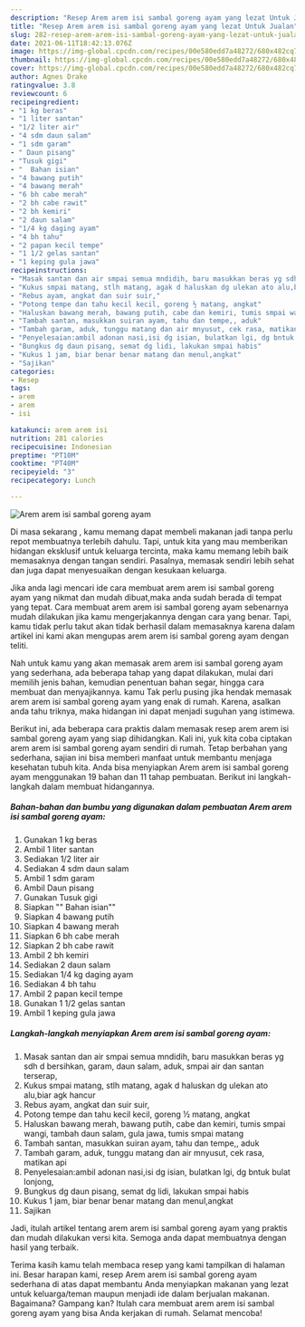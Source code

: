 ```yaml
---
description: "Resep Arem arem isi sambal goreng ayam yang lezat Untuk Jualan"
title: "Resep Arem arem isi sambal goreng ayam yang lezat Untuk Jualan"
slug: 282-resep-arem-arem-isi-sambal-goreng-ayam-yang-lezat-untuk-jualan
date: 2021-06-11T18:42:13.076Z
image: https://img-global.cpcdn.com/recipes/00e580edd7a48272/680x482cq70/arem-arem-isi-sambal-goreng-ayam-foto-resep-utama.jpg
thumbnail: https://img-global.cpcdn.com/recipes/00e580edd7a48272/680x482cq70/arem-arem-isi-sambal-goreng-ayam-foto-resep-utama.jpg
cover: https://img-global.cpcdn.com/recipes/00e580edd7a48272/680x482cq70/arem-arem-isi-sambal-goreng-ayam-foto-resep-utama.jpg
author: Agnes Drake
ratingvalue: 3.8
reviewcount: 6
recipeingredient:
- "1 kg beras"
- "1 liter santan"
- "1/2 liter air"
- "4 sdm daun salam"
- "1 sdm garam"
- " Daun pisang"
- "Tusuk gigi"
- "  Bahan isian"
- "4 bawang putih"
- "4 bawang merah"
- "6 bh cabe merah"
- "2 bh cabe rawit"
- "2 bh kemiri"
- "2 daun salam"
- "1/4 kg daging ayam"
- "4 bh tahu"
- "2 papan kecil tempe"
- "1 1/2 gelas santan"
- "1 keping gula jawa"
recipeinstructions:
- "Masak santan dan air smpai semua mndidih, baru masukkan beras yg sdh d bersihkan, garam, daun salam, aduk, smpai air dan santan terserap,"
- "Kukus smpai matang, stlh matang, agak d haluskan dg ulekan ato alu,biar agk hancur"
- "Rebus ayam, angkat dan suir suir,"
- "Potong tempe dan tahu kecil kecil, goreng ½ matang, angkat"
- "Haluskan bawang merah, bawang putih, cabe dan kemiri, tumis smpai wangi, tambah daun salam, gula jawa, tumis smpai matang"
- "Tambah santan, masukkan suiran ayam, tahu dan tempe,, aduk"
- "Tambah garam, aduk, tunggu matang dan air mnyusut, cek rasa, matikan api"
- "Penyelesaian:ambil adonan nasi,isi dg isian, bulatkan lgi, dg bntuk bulat lonjong,"
- "Bungkus dg daun pisang, semat dg lidi, lakukan smpai habis"
- "Kukus 1 jam, biar benar benar matang dan menul,angkat"
- "Sajikan"
categories:
- Resep
tags:
- arem
- arem
- isi

katakunci: arem arem isi 
nutrition: 281 calories
recipecuisine: Indonesian
preptime: "PT10M"
cooktime: "PT40M"
recipeyield: "3"
recipecategory: Lunch

---
```



![Arem arem isi sambal goreng ayam](https://img-global.cpcdn.com/recipes/00e580edd7a48272/680x482cq70/arem-arem-isi-sambal-goreng-ayam-foto-resep-utama.jpg)

Di masa  sekarang , kamu memang dapat membeli makanan jadi tanpa perlu repot membuatnya terlebih dahulu. Tapi, untuk kita yang mau memberikan hidangan eksklusif untuk keluarga tercinta, maka kamu memang lebih baik memasaknya dengan tangan sendiri. Pasalnya, memasak sendiri lebih sehat dan juga dapat menyesuaikan dengan kesukaan keluarga.

Jika anda lagi mencari ide cara membuat arem arem isi sambal goreng ayam yang nikmat dan mudah dibuat,maka anda sudah berada di tempat yang tepat. Cara membuat arem arem isi sambal goreng ayam  sebenarnya mudah dilakukan jika kamu mengerjakannya dengan cara yang benar. Tapi, kamu tidak perlu takut akan tidak berhasil dalam memasaknya 
karena dalam artikel ini kami akan mengupas arem arem isi sambal goreng ayam dengan teliti.  



Nah untuk kamu yang akan memasak arem arem isi sambal goreng ayam yang sederhana, ada beberapa tahap yang dapat dilakukan, mulai dari memilih jenis bahan, kemudian penentuan bahan segar, hingga cara membuat dan menyajikannya. kamu Tak perlu pusing jika hendak memasak arem arem isi sambal goreng ayam yang enak di rumah. Karena, asalkan anda  tahu triknya, maka hidangan ini dapat menjadi suguhan yang istimewa.

Berikut ini, ada beberapa cara praktis  dalam memasak resep arem arem isi sambal goreng ayam yang siap dihidangkan. Kali ini, yuk kita coba ciptakan arem arem isi sambal goreng ayam sendiri di rumah. Tetap berbahan yang sederhana, sajian ini bisa memberi manfaat untuk membantu menjaga kesehatan tubuh kita. Anda bisa menyiapkan Arem arem isi sambal goreng ayam menggunakan 19 bahan dan 11 tahap pembuatan. Berikut ini langkah-langkah dalam membuat hidangannya.

<!--inarticleads1-->

##### Bahan-bahan dan bumbu yang digunakan dalam pembuatan Arem arem isi sambal goreng ayam:

1. Gunakan 1 kg beras
1. Ambil 1 liter santan
1. Sediakan 1/2 liter air
1. Sediakan 4 sdm daun salam
1. Ambil 1 sdm garam
1. Ambil  Daun pisang
1. Gunakan Tusuk gigi
1. Siapkan  &#34;&#34; Bahan isian&#34;&#34;
1. Siapkan 4 bawang putih
1. Siapkan 4 bawang merah
1. Siapkan 6 bh cabe merah
1. Siapkan 2 bh cabe rawit
1. Ambil 2 bh kemiri
1. Sediakan 2 daun salam
1. Sediakan 1/4 kg daging ayam
1. Sediakan 4 bh tahu
1. Ambil 2 papan kecil tempe
1. Gunakan 1 1/2 gelas santan
1. Ambil 1 keping gula jawa




<!--inarticleads2-->

##### Langkah-langkah menyiapkan Arem arem isi sambal goreng ayam:

1. Masak santan dan air smpai semua mndidih, baru masukkan beras yg sdh d bersihkan, garam, daun salam, aduk, smpai air dan santan terserap,
1. Kukus smpai matang, stlh matang, agak d haluskan dg ulekan ato alu,biar agk hancur
1. Rebus ayam, angkat dan suir suir,
1. Potong tempe dan tahu kecil kecil, goreng ½ matang, angkat
1. Haluskan bawang merah, bawang putih, cabe dan kemiri, tumis smpai wangi, tambah daun salam, gula jawa, tumis smpai matang
1. Tambah santan, masukkan suiran ayam, tahu dan tempe,, aduk
1. Tambah garam, aduk, tunggu matang dan air mnyusut, cek rasa, matikan api
1. Penyelesaian:ambil adonan nasi,isi dg isian, bulatkan lgi, dg bntuk bulat lonjong,
1. Bungkus dg daun pisang, semat dg lidi, lakukan smpai habis
1. Kukus 1 jam, biar benar benar matang dan menul,angkat
1. Sajikan




Jadi, itulah artikel tentang  arem arem isi sambal goreng ayam  yang praktis dan mudah dilakukan versi kita. Semoga anda dapat membuatnya dengan hasil yang terbaik. 

Terima kasih kamu telah membaca resep yang kami tampilkan di halaman ini. Besar harapan kami, resep  Arem arem isi sambal goreng ayam sederhana di atas dapat membantu Anda menyiapkan makanan yang lezat untuk keluarga/teman maupun menjadi ide dalam berjualan makanan. Bagaimana? Gampang kan? Itulah cara membuat arem arem isi sambal goreng ayam yang bisa Anda kerjakan di rumah. Selamat mencoba!

